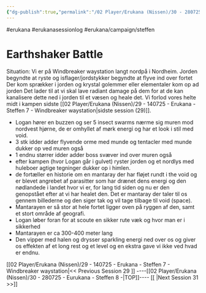 ```yaml
---
{"dg-publish":true,"permalink":"/02 Player/Erukana (Nissen)/30 - 280725 - Eurukana - Steffen 8 -/"}
---
```


#erukana #erukanasessionlog #erukana/campaign/steffen 


# Earthshaker Battle 

Situation: 
Vi er på Windbreaker waystation langt nordpå i Nordheim.
Jorden begyndte at ryste og isflager/jordstykker begyndte at flyve ind over fortet
Der kom sprækker i jorden og krystal golemmer eller elementaler kom op ad jorden 
Det lader til at vi skal lave radiant damage på dem for at de kan kanalisere dette ned i jorden til et væsen og heale det. Vi forlod vores helte midt i kampen sidste [[02 Player/Erukana (Nissen)/29 - 140725 - Erukana - Steffen 7 - Windbreaker waystation\|sidste session (29)]].


- Logan hører en buzzen og ser 5 insect swarms nærme sig muren mod nordvest hjørne, de er omhyllet af mørk energi og har et look i stil med void.
- 3 stk idder adder flyvende orme med munde og tentacler med munde dukker op ved muren også
- 1 endnu størrer idder adder boss svæver ind over muren også
- efter kampen (hvor Logan går i gulvet) ryster jorden og et nordlys med huleboer agtige tegninger dukker op i himlen. 
- de fortæller en historie om en mantaray der har fløjet rundt i the void og er blevet angrebet af parasitter som har drænet dens energi og den nødlandede i landet hvor vi er, for lang tid siden og nu er den genopstået efter at vi har healet den. Det er mantaray der taler til os gennem billederne og den siger tak og vil tage tilbage til void (space). 
- Mantarayen er så stor at hele fortet ligger oven på ryggen af den, samt et stort område af geografi.
- Logan løber foran for at scoute en sikker rute væk og hvor man er i sikkerhed
- Mantarayen er ca 300-400 meter lang
- Den vipper med halen og drysser sparkling energi ned over os og giver os effekten af et long rest og et level og en ekstra gave vi ikke ved hvad er endnu. 






[[02 Player/Erukana (Nissen)/29 - 140725 - Erukana - Steffen 7 - Windbreaker waystation\|<< Previous Session 29 ]] ----[[02 Player/Erukana (Nissen)/30 - 280725 - Eurukana - Steffen 8 -\|TOP]]----  [[ \|Next Session 31  >>]]